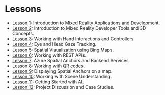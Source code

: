 # Lessons

* [Lesson 1](lesson1/): Introduction to Mixed Reality Applications and Development.
* [Lesson 2](lesson-2.md): Introduction to Mixed Reality Developer Tools and 3D Concepts.
* [Lesson 3](lesson-3.md): Working with Hand Interactions and Controllers.
* [Lesson 4](lesson-4.md): Eye and Head Gaze Tracking.
* [Lesson 5](lesson-5.md): Spatial Visualization using Bing Maps.
* [Lesson 6](lesson-6.md): Working with REST APIs.
* [Lesson 7](lesson-7.md): Azure Spatial Anchors and Backend Services.
* [Lesson 8](lesson-8.md): Working with QR codes.
* [Lesson 9](lesson-9.md): Displaying Spatial Anchors on a map.
* [Lesson 10](lesson-11.md): Working with Scene Understanding.
* [Lesson 11](lesson-10.md): Getting Started with AI.
* [Lesson 12](lesson-12.md): Project Discussion and Case Studies.

